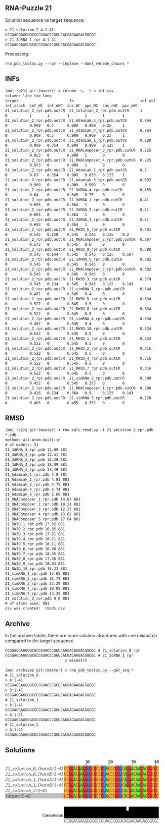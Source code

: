 RNA-Puzzle 21
-----------------------------------------------------------------------------

Solution sequence vs target sequence:

    > 21_solution_2 A:1-41
    CCGGACGAGGUGCGCCGUACCCGGUCACGACAAGACGGCGC
    > 21_3dRNA_1_rpr A:1-41
    CCGGACGAGGUGCGCCGUACCCGGUCACGACAAGACGGCGC

Processing:

    rna_pdb_toolsx.py --rpr --inplace --dont_rename_chains *

INFs
-------------------------------------------------------------------------------

```
[mm] rp21$ git:(master) ✗ column -s, -t < inf.csv
column: line too long
target                       fn                              inf_all  inf_stack  inf_WC  inf_nWC  sns_WC  ppv_WC  sns_nWC  ppv_nWC
21_solution_2_rpr.pdb.outCR  21_solution_2_rpr.pdb.outCR     1        0          1       1        1       1       1        1
21_solution_2_rpr.pdb.outCR  21_Adamiak_3_rpr.pdb.outCR      0.764    0          0.909   0.5      0.909   0.909   0.25     1
21_solution_2_rpr.pdb.outCR  21_Adamiak_4_rpr.pdb.outCR      0.764    0          0.909   0.5      0.909   0.909   0.25     1
21_solution_2_rpr.pdb.outCR  21_Adamiak_1_rpr.pdb.outCR      0.728    0          0.909   0.354    0.909   0.909   0.125    1
21_solution_2_rpr.pdb.outCR  21_RNAComposer_3_rpr.pdb.outCR  0.725    0          0.953   0        0.909   1       0        0
21_solution_2_rpr.pdb.outCR  21_RNAComposer_4_rpr.pdb.outCR  0.725    0          0.953   0        0.909   1       0        0
21_solution_2_rpr.pdb.outCR  21_Adamiak_2_rpr.pdb.outCR      0.7      0          0.87    0.354    0.909   0.833   0.125    1
21_solution_2_rpr.pdb.outCR  21_Adamiak_5_rpr.pdb.outCR      0.692    0          0.909   0        0.909   0.909   0        0
21_solution_2_rpr.pdb.outCR  21_3dRNA_4_rpr.pdb.outCR        0.459    0          0.64    0        0.545   0.75    0        0
21_solution_2_rpr.pdb.outCR  21_3dRNA_1_rpr.pdb.outCR        0.41     0          0.603   0        0.364   1       0        0
21_solution_2_rpr.pdb.outCR  21_3dRNA_2_rpr.pdb.outCR        0.41     0          0.603   0        0.364   1       0        0
21_solution_2_rpr.pdb.outCR  21_3dRNA_3_rpr.pdb.outCR        0.41     0          0.603   0        0.364   1       0        0
21_solution_2_rpr.pdb.outCR  21_RW3D_6_rpr.pdb.outCR         0.401    0          0.545   0.158    0.545   0.545   0.125    0.2
21_solution_2_rpr.pdb.outCR  21_RNAComposer_2_rpr.pdb.outCR  0.397    0          0.572   0        0.545   0.6     0        0
21_solution_2_rpr.pdb.outCR  21_RW3D_9_rpr.pdb.outCR         0.389    0          0.545   0.144    0.545   0.545   0.125    0.167
21_solution_2_rpr.pdb.outCR  21_3dRNA_5_rpr.pdb.outCR        0.382    0          0.545   0        0.545   0.545   0        0
21_solution_2_rpr.pdb.outCR  21_RNAComposer_5_rpr.pdb.outCR  0.382    0          0.545   0        0.545   0.545   0        0
21_solution_2_rpr.pdb.outCR  21_RW3D_3_rpr.pdb.outCR         0.379    0          0.545   0.134    0.545   0.545   0.125    0.143
21_solution_2_rpr.pdb.outCR  21_simRNA_1_rpr.pdb.outCR       0.344    0          0.467   0        0.545   0.4     0        0
21_solution_2_rpr.pdb.outCR  21_RW3D_5_rpr.pdb.outCR         0.334    0          0.522   0        0.545   0.5     0        0
21_solution_2_rpr.pdb.outCR  21_RW3D_8_rpr.pdb.outCR         0.334    0          0.522   0        0.545   0.5     0        0
21_solution_2_rpr.pdb.outCR  21_simRNA_4_rpr.pdb.outCR       0.334    0          0.467   0        0.545   0.4     0        0
21_solution_2_rpr.pdb.outCR  21_RW3D_10_rpr.pdb.outCR        0.324    0          0.522   0        0.545   0.5     0        0
21_solution_2_rpr.pdb.outCR  21_RW3D_1_rpr.pdb.outCR         0.324    0          0.522   0        0.545   0.5     0        0
21_solution_2_rpr.pdb.outCR  21_RW3D_2_rpr.pdb.outCR         0.316    0          0.522   0        0.545   0.5     0        0
21_solution_2_rpr.pdb.outCR  21_RW3D_4_rpr.pdb.outCR         0.316    0          0.522   0        0.545   0.5     0        0
21_solution_2_rpr.pdb.outCR  21_RW3D_7_rpr.pdb.outCR         0.316    0          0.522   0        0.545   0.5     0        0
21_solution_2_rpr.pdb.outCR  21_simRNA_2_rpr.pdb.outCR       0.308    0          0.452   0        0.545   0.375   0        0
21_solution_2_rpr.pdb.outCR  21_RNAComposer_1_rpr.pdb.outCR  0.296    0          0.426   0.134    0.364   0.5     0.125    0.143
21_solution_2_rpr.pdb.outCR  21_simRNA_3_rpr.pdb.outCR       0.278    0          0.403   0        0.455   0.357   0        0
```

RMSD
-------------------------------------------------------------------------------

    [mm] rp21$ git:(master) ✗ rna_calc_rmsd.py -t 21_solution_2_rpr.pdb *.pdb
    method: all-atom-built-in
    # of models: 31
    21_3dRNA_1_rpr.pdb 12.09 881
    21_3dRNA_2_rpr.pdb 12.41 881
    21_3dRNA_3_rpr.pdb 12.28 881
    21_3dRNA_4_rpr.pdb 18.09 881
    21_3dRNA_5_rpr.pdb 17.49 881
    21_Adamiak_1_rpr.pdb 4.8 881
    21_Adamiak_2_rpr.pdb 4.81 881
    21_Adamiak_3_rpr.pdb 4.75 881
    21_Adamiak_4_rpr.pdb 4.74 881
    21_Adamiak_5_rpr.pdb 5.69 881
    21_RNAComposer_1_rpr.pdb 14.63 881
    21_RNAComposer_2_rpr.pdb 18.21 881
    21_RNAComposer_3_rpr.pdb 12.23 881
    21_RNAComposer_4_rpr.pdb 13.02 881
    21_RNAComposer_5_rpr.pdb 17.04 881
    21_RW3D_1_rpr.pdb 17.92 881
    21_RW3D_2_rpr.pdb 16.05 881
    21_RW3D_3_rpr.pdb 17.81 881
    21_RW3D_4_rpr.pdb 18.21 881
    21_RW3D_5_rpr.pdb 18.11 881
    21_RW3D_6_rpr.pdb 16.98 881
    21_RW3D_7_rpr.pdb 18.05 881
    21_RW3D_8_rpr.pdb 17.66 881
    21_RW3D_9_rpr.pdb 18.03 881
    21_RW3D_10_rpr.pdb 16.23 881
    21_simRNA_1_rpr.pdb 12.05 881
    21_simRNA_2_rpr.pdb 11.72 881
    21_simRNA_3_rpr.pdb 13.29 881
    21_simRNA_4_rpr.pdb 10.85 881
    21_simRNA_5_rpr.pdb 13.29 881
    21_solution_2_rpr.pdb 0.0 881
    # of atoms used: 881
    csv was created!  rmsds.csv

Archive
-------------------------------------------------------------------------------

In the archive folder, there are more solution structures with one mismatch compared to the target sequence.

    CCGGACGAGGUGCGCCGUACCCGGUCAGGACAAGACGGCGC # 21_solution_0_rpr
    CCGGACGAGGUGCGCCGUACCCGGUCACGACAAGACGGCGC # 21_3dRNA_1_rpr
                               x mismatch

    [mm] archive$ git:(master) ✗ rna_pdb_toolsx.py --get_seq *
    # 21_solution_0
    > A:1-41
    CCGGACGAGGUGCGCCGUACCCGGUCAGGACAAGACGGCGC
    > B:1-41
    CCGGACGAGGUGCGCCGUACCCGGUCAGGACAAGACGGCGC
    # 21_solution_1
    > A:1-41
    CCGGACGAGGUGCGCCGUACCCGGUCAGGACAAGACGGCGC
    > B:1-41
    CCGGACGAGGUGCGCCGUACCCGGUCAGGACAAGACGGCGC
    # 21_solution_2
    > A:1-41
    CCGGACGAGGUGCGCCGUACCCGGUCACGACAAGACGGCGC
    
Solutions
-------------------------------------------------------------------------------

![](solutions/rp21-solutions.png)
